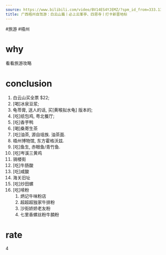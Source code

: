 ```yaml
---
source: https://www.bilibili.com/video/BV14ES4YJEMZ/?spm_id_from=333.1387.collection.video_card.click&vd_source=549bde2564979641a5f0adbcfa529b0a
title: 广西梧州自驾游：白云山篇丨必上云峯亭、四恩寺丨打卡新晋地标
---
```


#旅游 #梧州
# why
看看旅游攻略

# conclusion
1. 白云山买全票 $22;
2. [喝]冰泉豆浆;
3. 龟苓膏, 送人的话, 买[黄喉拟水龟] 版本的;
4. [吃]纸包鸡, 粤北餐厅;
5. [吃]香芋鸭
6. [喝]桑寄生茶
7. [吃]油茶, 源自瑶族. 油茶面.
8. 梧州博物馆, 东方霍格沃兹.
9. [吃]鱼生, 赤眼鱼/青竹鱼.
10. [吃]岑溪三黄鸡
11. 骑楼街
12. [吃]牛肠酸
13. [吃]咸酸
14. 海关旧址
15. [吃]炒田螺
16. [吃]嗦粉
	1. 炳记牛味粉店
	2. 超超超独家牛排粉
	3. 沙街娇娇老友粉
	4. 七里香螺丝粉牛腩粉
# rate
4